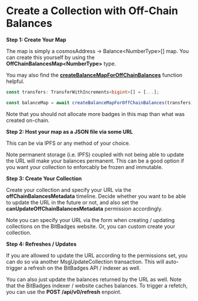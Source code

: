 # Create a Collection with Off-Chain Balances

**Step 1: Create Your Map**

The map is simply a cosmosAddress -> Balance\<NumberType>\[] map. You can create this yourself by using the **OffChainBalancesMap\<NumberType>** type.



You may also find the [**createBalanceMapForOffChainBalances**](https://bitbadges.github.io/bitbadgesjs/packages/utils/docs/functions/createBalanceMapForOffChainBalances.html) function helpful.

```typescript
const transfers: TransferWithIncrements<bigint>[] = [...];

const balanceMap = await createBalanceMapForOffChainBalances(transfers);
```

Note that you should not allocate more badges in this map than what was created on-chain.



**Step 2: Host your map as a JSON file via some URL**

This can be via IPFS or any method of your choice.&#x20;

Note permanent storage (i.e. IPFS) coupled with not being able to update the URL will make your balances permanent. This can be a good option if you want your collection to enforcably be frozen and immutable.

**Step 3: Create Your Collection**

Create your collection and specify your URL via the **offChainBalancesMetadata** timeline. Decide whether you want to be able to update the URL in the future or not, and also set the **canUpdateOffChainBalancesMetadata** permission accordingly.&#x20;



Note you can specify your URL via the form when creating / updating collections on the BitBadges website. Or, you can custom create your collection.

**Step 4: Refreshes / Updates**

If you are allowed to update the URL according to the permissions set, you can do so via another MsgUpdateCollection transaction. This will auto-trigger a refresh on the BitBadges API / indexer as well.



You can also just update the balances returned by the URL as well. Note that the BitBadges indexer / website caches balances. To trigger a refetch, you can use the **POST /api/v0/refresh** enpoint.
